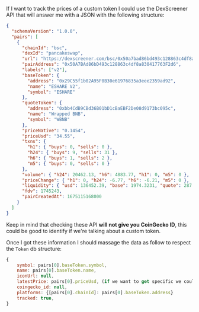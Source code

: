 If I want to track the prices of a custom token I could use the DexScreener API that will answer me with a JSON with the following structure:
```json
{
  "schemaVersion": "1.0.0",
  "pairs": [
    {
      "chainId": "bsc",
      "dexId": "pancakeswap",
      "url": "https://dexscreener.com/bsc/0x50a7bad86bd493c128863c4df8a830417763f2d6",
      "pairAddress": "0x50A7BAd86bD493c128863c4df8a830417763F2d6",
      "labels": ["v2"],
      "baseToken": {
        "address": "0x29C55f1b02A95F0B30e61976835a3eee2359ad92",
        "name": "ESHARE V2",
        "symbol": "ESHARE"
      },
      "quoteToken": {
        "address": "0xbb4CdB9CBd36B01bD1cBaEBF2De08d9173bc095c",
        "name": "Wrapped BNB",
        "symbol": "WBNB"
      },
      "priceNative": "0.1454",
      "priceUsd": "34.55",
      "txns": {
        "h1": { "buys": 0, "sells": 0 },
        "h24": { "buys": 9, "sells": 31 },
        "h6": { "buys": 1, "sells": 2 },
        "m5": { "buys": 0, "sells": 0 }
      },
      "volume": { "h24": 20462.13, "h6": 4883.77, "h1": 0, "m5": 0 },
      "priceChange": { "h1": 0, "h24": -6.77, "h6": -6.21, "m5": 0 },
      "liquidity": { "usd": 136452.39, "base": 1974.3231, "quote": 287.1203 },
      "fdv": 1745243,
      "pairCreatedAt": 1675115168000
    }
  ]
}
```

Keep in mind that checking these API **will not give you CoinGecko ID**, this could be good to identify if we're talking about a custom token.

Once I got these information I should massage the data as follow to respect the `Token` db structure:
```js
{
	symbol: pairs[0].baseToken.symbol,
	name: pairs[0].baseToken.name,
	iconUrl: null,
	latestPrice: pairs[0].priceUsd, (if we want to get specific we could calculate based on multiple pairs)
	coingecko_id: null,
	platforms: {[pairs[0].chainId]: pairs[0].baseToken.address}
	tracked: true,
}
```